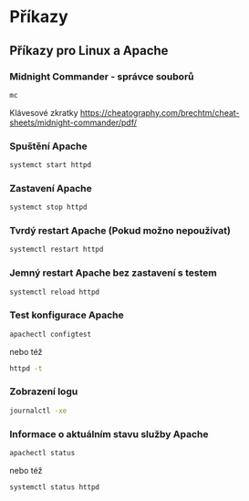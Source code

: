 # Příkazy 

## Příkazy pro Linux a Apache

### Midnight Commander -  správce souborů
```bash
mc
```

Klávesové zkratky https://cheatography.com/brechtm/cheat-sheets/midnight-commander/pdf/ 

### Spuštění Apache

```bash
systemct start httpd
```
### Zastavení Apache
```bash
systemct stop httpd
```
### Tvrdý restart Apache (Pokud možno nepoužívat)
```bash
systemctl restart httpd
```
### Jemný restart Apache bez zastavení s testem

```bash
systemctl reload httpd
```

### Test konfigurace Apache

```bash
apachectl configtest
```
nebo též
```bash
httpd -t
```

###   Zobrazení logu

```bash
journalctl -xe
```

###  Informace o aktuálním stavu služby Apache

```bash
apachectl status
```

nebo též 

```bash
systemctl status httpd
```

